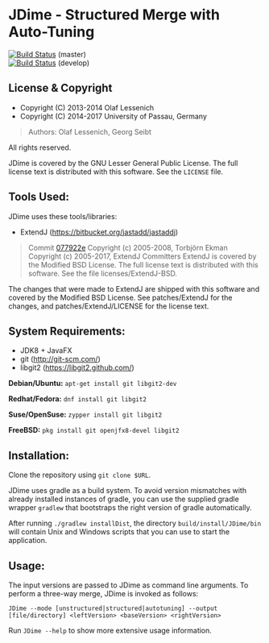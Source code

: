 # JDime  -  Structured Merge with Auto-Tuning

[![Build Status](https://travis-ci.org/se-passau/jdime.svg?branch=master)](https://travis-ci.org/se-passau/jdime) (master)  
[![Build Status](https://travis-ci.org/se-passau/jdime.svg?branch=develop)](https://travis-ci.org/se-passau/jdime?branch=develop) (develop)

## License & Copyright
* Copyright (C) 2013-2014 Olaf Lessenich
* Copyright (C) 2014-2017 University of Passau, Germany
> Authors: Olaf Lessenich, Georg Seibt

All rights reserved.

JDime is covered by the GNU Lesser General Public License.
The full license text is distributed with this software. See the `LICENSE` file.

## Tools Used:
JDime uses these tools/libraries:

* ExtendJ (https://bitbucket.org/jastadd/jastaddj)
> Commit [077922e](https://bitbucket.org/extendj/extendj/commits/077922ed7dc8277794d23b3464017c4a40568375)
> Copyright (c) 2005-2008, Torbjörn Ekman
> Copyright (c) 2005-2017, ExtendJ Committers
> ExtendJ is covered by the Modified BSD License.
> The full license text is distributed with this software.
> See the file licenses/ExtendJ-BSD.

The changes that were made to ExtendJ are shipped with this software
and covered by the Modified BSD License.
See patches/ExtendJ for the changes,
and patches/ExtendJ/LICENSE for the license text.

## System Requirements:
* JDK8 + JavaFX
* git (http://git-scm.com/)
* libgit2 (https://libgit2.github.com/)

__Debian/Ubuntu:__
`apt-get install git libgit2-dev`

__Redhat/Fedora:__
`dnf install git libgit2`

__Suse/OpenSuse:__
`zypper install git libgit2`

__FreeBSD:__
`pkg install git openjfx8-devel libgit2`

## Installation:
Clone the repository using `git clone $URL`.

JDime uses gradle as a build system.
To avoid version mismatches with already installed instances of gradle, you can use the supplied gradle wrapper `gradlew` that bootstraps the right version of gradle automatically.


After running `./gradlew installDist`, the directory `build/install/JDime/bin` will contain Unix and Windows scripts that you can use to start the application.

## Usage:
The input versions are passed to JDime as command line arguments. To perform a three-way merge, JDime is invoked as follows:

`JDime --mode [unstructured|structured|autotuning] --output [file/directory] <leftVersion> <baseVersion> <rightVersion>`

Run `JDime --help` to show more extensive usage information.
